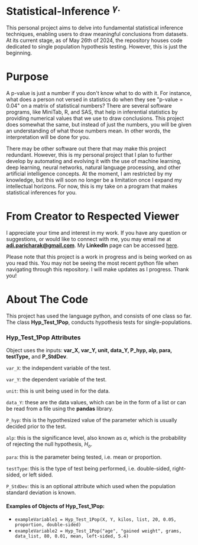 # Statistical-Inference <sup> $\gamma$.
This personal project aims to delve into fundamental statistical inference techniques, enabling users to draw meaningful conclusions from datasets. At its current stage, as of May 26th of 2024, the repository houses code dedicated to single population hypothesis testing. However, this is just the beginning.

# Purpose
A p-value is just a number if you don't know what to do with it. For instance, what does a person not versed in statistics do when they see "p-value = 0.04" on a matrix of statistical numbers? There are several software programs, like MiniTab, R, and SAS, that help in inferential statistics by providing numerical values that we use to draw conclusions. This project does somewhat the same, but instead of just the numbers, you will be given an understanding of what those numbers mean. In other words, the interpretation will be done for you.

There may be other software out there that may make this project redundant. However, this is my personal project that I plan to further develop by automating and evolving it with the use of machine learning, deep learning, neural networks, natural language processing, and other artificial intelligence concepts. At the moment, I am restricted by my knowledge, but this will soon no longer be a limitation once I expand my intellectual horizons. For now, this is my take on a program that makes statistical inferences for you.

# From Creator to Respected Viewer
I appreciate your time and interest in my work. If you have any question or suggestions, or would like to connect with me, you may email me at **adi.paricharak@gmail.com**. My **LinkedIn** page can be accessed [here](www.linkedin.com/in/aditya-paricharak-2003asp).

Please note that this project is a work in progress and is being worked on as you read this. You may not be seeing the most recent python file when navigating through this repository. I will make updates as I progress. Thank you!

# About The Code

This project has used the language python, and consists of one class so far. The class **Hyp_Test_1Pop**, conducts hypothesis tests for single-populations.

### Hyp_Test_1Pop Attributes
Object uses the inputs: **var_X, var_Y, unit, data_Y, P_hyp, alp, para, testType,** and **P_StdDev**.

`var_X`: the independent variable of the test.

`var_Y`: the dependent variable of the test.

`unit`: this is unit being used in for the data.

`data_Y`: these are the data values, which can be in the form of a list or can be read from a file using the **pandas** library.

`P_hyp`: this is the hypothesized value of the parameter which is usually decided prior to the test.

`alp`: this is the significance level, also known as $\alpha$, which is the probability of rejecting the null hypothesis, $H_{o}$.

`para`: this is the parameter being tested, i.e. mean or proportion.

`testType`: this is the type of test being performed, i.e. double-sided, right-sided, or left sided.

`P_StdDev`: this is an optional attribute which used when the population standard deviation is known.

#### Examples of Objects of Hyp_Test_1Pop: 
- `exampleVariable1 = Hyp_Test_1Pop(X, Y, kilos, list, 20, 0.05, proportion, double-sided)`
- `exampleVariable2 = Hyp_Test_1Pop("age", "gained weight", grams, data_list, 80, 0.01, mean, left-sided, 5.4)`



